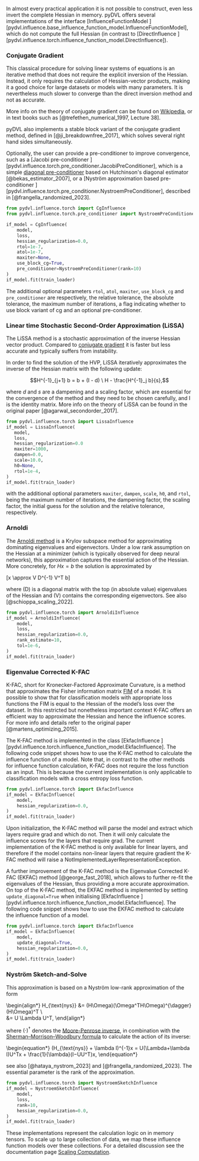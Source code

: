 In almost every practical application it is not possible to construct, even less
invert the complete Hessian in memory. pyDVL offers several implementations of 
the interface [InfluenceFunctionModel
][pydvl.influence.base_influence_function_model.InfluenceFunctionModel], 
which do not compute the full Hessian (in contrast to [DirectInfluence
][pydvl.influence.torch.influence_function_model.DirectInfluence]).


### Conjugate Gradient

This classical procedure for solving linear systems of equations is an iterative
method that does not require the explicit inversion of the Hessian. Instead, it
only requires the calculation of Hessian-vector products, making it a good
choice for large datasets or models with many parameters. It is nevertheless
much slower to converge than the direct inversion method and not as accurate.

More info on the theory of conjugate gradient can be found on
[Wikipedia](https://en.wikipedia.org/wiki/Conjugate_gradient_method), or in
text books such as [@trefethen_numerical_1997, Lecture 38].

pyDVL also implements a stable block variant of the conjugate 
gradient method, defined in [@ji_breakdownfree_2017], which solves several
right hand sides simultaneously.

Optionally, the user can provide a pre-conditioner to improve convergence, such 
as a [Jacobi pre-conditioner
][pydvl.influence.torch.pre_conditioner.JacobiPreConditioner], which
is a simple [diagonal pre-conditioner](
https://en.wikipedia.org/wiki/Preconditioner#Jacobi_(or_diagonal)_preconditioner) 
based on Hutchinson's diagonal estimator [@bekas_estimator_2007],
or a [Nyström approximation based pre-conditioner
][pydvl.influence.torch.pre_conditioner.NystroemPreConditioner], 
described in [@frangella_randomized_2023]. 

```python
from pydvl.influence.torch import CgInfluence
from pydvl.influence.torch.pre_conditioner import NystroemPreConditioner

if_model = CgInfluence(
    model,
    loss,
    hessian_regularization=0.0,
    rtol=1e-7,
    atol=1e-7,
    maxiter=None,
    use_block_cg=True,
    pre_conditioner=NystroemPreConditioner(rank=10)
)
if_model.fit(train_loader)
```

The additional optional parameters `rtol`, `atol`, `maxiter`, `use_block_cg` and 
`pre_conditioner` are respectively, the relative
tolerance, the absolute tolerance, the maximum number of iterations, 
a flag indicating whether to use block variant of cg and an optional
pre-conditioner.


### Linear time Stochastic Second-Order Approximation (LiSSA)

The LiSSA method is a stochastic approximation of the inverse Hessian vector
product. Compared to [conjugate gradient](#conjugate-gradient)
it is faster but less accurate and typically suffers from instability.

In order to find the solution of the HVP, LiSSA iteratively approximates the
inverse of the Hessian matrix with the following update:

$$H^{-1}_{j+1} b = b + (I - d) \ H - \frac{H^{-1}_j b}{s},$$

where $d$ and $s$ are a dampening and a scaling factor, which are essential
for the convergence of the method and they need to be chosen carefully, and I
is the identity matrix. More info on the theory of LiSSA can be found in the
original paper [@agarwal_secondorder_2017].


```python
from pydvl.influence.torch import LissaInfluence
if_model = LissaInfluence(
   model,
   loss,
   hessian_regularization=0.0 
   maxiter=1000,
   dampen=0.0,
   scale=10.0,
   h0=None,
   rtol=1e-4,
)
if_model.fit(train_loader)
```

with the additional optional parameters `maxiter`, `dampen`, `scale`, `h0`, and
`rtol`,
being the maximum number of iterations, the dampening factor, the scaling
factor, the initial guess for the solution and the relative tolerance,
respectively.

### Arnoldi

The [Arnoldi method](https://en.wikipedia.org/wiki/Arnoldi_iteration) is a
Krylov subspace method for approximating dominating eigenvalues and
eigenvectors. Under a low rank assumption on the Hessian at a minimizer (which
is typically observed for deep neural networks), this approximation captures the
essential action of the Hessian. More concretely, for $Hx=b$ the solution is
approximated by

\[x \approx V D^{-1} V^T b\]

where \(D\) is a diagonal matrix with the top (in absolute value) eigenvalues of
the Hessian and \(V\) contains the corresponding eigenvectors. See also
[@schioppa_scaling_2022].

```python
from pydvl.influence.torch import ArnoldiInfluence
if_model = ArnoldiInfluence(
    model,
    loss,
    hessian_regularization=0.0,
    rank_estimate=10,
    tol=1e-6,
)
if_model.fit(train_loader)
```

### Eigenvalue Corrected K-FAC

K-FAC, short for Kronecker-Factored Approximate Curvature, is a method that 
approximates the Fisher information matrix [FIM](https://en.wikipedia.org/wiki/Fisher_information) of a model. 
It is possible to show that for classification models with appropriate loss 
functions the FIM is equal to the Hessian of the model’s loss over the dataset. 
In this restricted but nonetheless important context K-FAC offers an efficient 
way to approximate the Hessian and hence the influence scores. 
For more info and details refer to the original paper [@martens_optimizing_2015].

The K-FAC method is implemented in the class [EkfacInfluence
][pydvl.influence.torch.influence_function_model.EkfacInfluence]. 
The following code snippet shows how to use the K-FAC method to calculate the 
influence function of a model. Note that, in contrast to the other methods for 
influence function calculation, K-FAC does not require the loss function as an 
input. This is because the current implementation is only applicable to 
classification models with a cross entropy loss function. 

```python
from pydvl.influence.torch import EkfacInfluence
if_model = EkfacInfluence(
    model,
    hessian_regularization=0.0,
)
if_model.fit(train_loader)
```
Upon initialization, the K-FAC method will parse the model and extract which 
layers require grad and which do not. Then it will only calculate the influence 
scores for the layers that require grad. The current implementation of the 
K-FAC method is only available for linear layers, and therefore if the model 
contains non-linear layers that require gradient the K-FAC method will raise a 
NotImplementedLayerRepresentationException.

A further improvement of the K-FAC method is the Eigenvalue Corrected 
K-FAC (EKFAC) method [@george_fast_2018], which allows to further re-fit the 
eigenvalues of the Hessian, thus providing a more accurate approximation. 
On top of the K-FAC method, the EKFAC method is implemented by setting 
`update_diagonal=True` when initialising [EkfacInfluence
][pydvl.influence.torch.influence_function_model.EkfacInfluence]. 
The following code snippet shows how to use the EKFAC method to calculate the 
influence function of a model. 

```python
from pydvl.influence.torch import EkfacInfluence
if_model = EkfacInfluence(
    model,
    update_diagonal=True,
    hessian_regularization=0.0,
)
if_model.fit(train_loader)
```

### Nyström Sketch-and-Solve

This approximation is based on a Nyström low-rank approximation of the form

\begin{align*}
H_{\text{nys}} &= (H\Omega)(\Omega^TH\Omega)^{\dagger}(H\Omega)^T \\\
&= U \Lambda U^T,
\end{align*}

where $(\cdot)^{\dagger}$ denotes the [Moore-Penrose inverse](
https://en.wikipedia.org/wiki/Moore%E2%80%93Penrose_inverse),
in combination with the [Sherman–Morrison–Woodbury formula](
https://en.wikipedia.org/wiki/Woodbury_matrix_identity) to calculate the
action of its inverse:

\begin{equation*} 
(H_{\text{nys}} + \lambda I)^{-1}x = U(\Lambda+\lambda I)U^Tx +
\frac{1}{\lambda}(I−UU^T)x,
\end{equation*}

see also [@hataya_nystrom_2023] and [@frangella_randomized_2023]. The essential 
parameter is the rank of the approximation.

```python
from pydvl.influence.torch import NystroemSketchInfluence
if_model = NystroemSketchInfluence(
    model,
    loss,
    rank=10,
    hessian_regularization=0.0,
)
if_model.fit(train_loader)
```

These implementations represent the calculation logic on in memory tensors. 
To scale up to large collection of data, we map these influence function models 
over these collections. For a detailed discussion see the
documentation page [Scaling Computation](scaling_computation.md).
